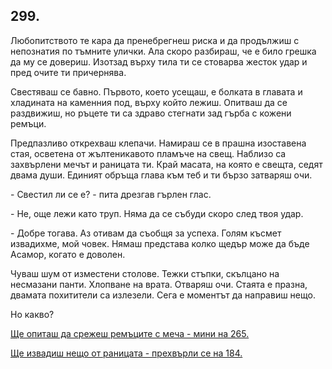 ## 299.

Любопитството те кара да пренебрегнеш риска и да продължиш с
непознатия по тъмните улички. Ала скоро разбираш, че е било грешка
да му се довериш. Изотзад върху тила ти се стоварва жесток удар и
пред очите ти причернява.

Свестяваш се бавно. Първото, което усещаш, е болката в главата и
хладината на каменния под, върху който лежиш. Опитваш да се
раздвижиш, но ръцете ти са здраво стегнати зад гърба с кожени
ремъци.

Предпазливо открехваш клепачи. Намираш се в прашна изоставена
стая, осветена от жълтеникавото пламъче на свещ. Наблизо са
захвърлени мечът и раницата ти. Край масата, на която е свещта,
седят двама души. Единият обръща глава към теб и ти бързо
затваряш очи.

\- Свестил ли се е? - пита дрезгав гърлен глас.

\- Не, още лежи като труп. Няма да се събуди скоро след твоя удар.

\- Добре тогава. Аз отивам да съобщя за успеха. Голям късмет
извадихме, мой човек. Нямаш представа колко щедър може да бъде
Асамор, когато е доволен.

Чуваш шум от изместени столове. Тежки стъпки, скълцано на
несмазани панти. Хлопване на врата. Отваряш очи. Стаята е празна,
двамата похитители са излезели. Сега е моментът да направиш нещо.

Но какво?

[Ще опиташ да срежеш ремъците с меча - мини на 265.](./265)

[Ще извадиш нещо от раницата - прехвърли се на 184.](./184)
